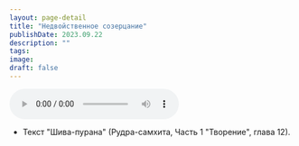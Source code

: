```yaml
---
layout: page-detail
title: "Недвойственное созерцание"
publishDate: 2023.09.22
description: ""
tags:
image:
draft: false
---
```


<audio title="2023.09.22 - Недвойственное созерцание.mp3" src="/upload/iblock/324/b6hr753ga0ch2q4q1ob6s07t39qnsjxb.mp3" controls=""></audio>

* Текст "Шива-пурана" (Рудра-самхита, Часть 1 "Творение", глава 12).

  
